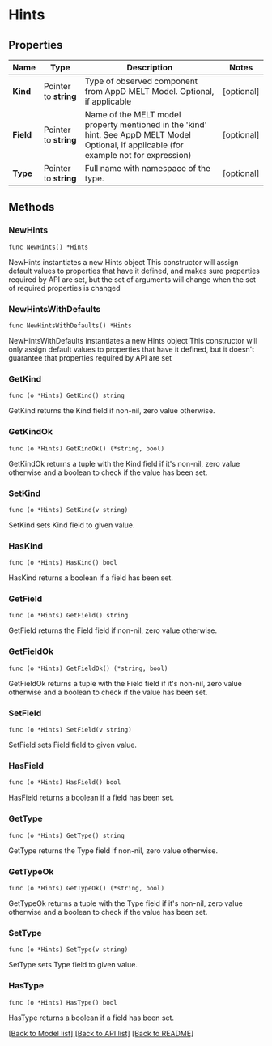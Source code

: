# Hints

## Properties

Name | Type | Description | Notes
------------ | ------------- | ------------- | -------------
**Kind** | Pointer to **string** | Type of observed component from AppD MELT Model. Optional, if applicable | [optional] 
**Field** | Pointer to **string** | Name of the MELT model property mentioned in the &#39;kind&#39; hint. See AppD MELT Model  Optional, if applicable (for example not for expression) | [optional] 
**Type** | Pointer to **string** | Full name with namespace of the type. | [optional] 

## Methods

### NewHints

`func NewHints() *Hints`

NewHints instantiates a new Hints object
This constructor will assign default values to properties that have it defined,
and makes sure properties required by API are set, but the set of arguments
will change when the set of required properties is changed

### NewHintsWithDefaults

`func NewHintsWithDefaults() *Hints`

NewHintsWithDefaults instantiates a new Hints object
This constructor will only assign default values to properties that have it defined,
but it doesn't guarantee that properties required by API are set

### GetKind

`func (o *Hints) GetKind() string`

GetKind returns the Kind field if non-nil, zero value otherwise.

### GetKindOk

`func (o *Hints) GetKindOk() (*string, bool)`

GetKindOk returns a tuple with the Kind field if it's non-nil, zero value otherwise
and a boolean to check if the value has been set.

### SetKind

`func (o *Hints) SetKind(v string)`

SetKind sets Kind field to given value.

### HasKind

`func (o *Hints) HasKind() bool`

HasKind returns a boolean if a field has been set.

### GetField

`func (o *Hints) GetField() string`

GetField returns the Field field if non-nil, zero value otherwise.

### GetFieldOk

`func (o *Hints) GetFieldOk() (*string, bool)`

GetFieldOk returns a tuple with the Field field if it's non-nil, zero value otherwise
and a boolean to check if the value has been set.

### SetField

`func (o *Hints) SetField(v string)`

SetField sets Field field to given value.

### HasField

`func (o *Hints) HasField() bool`

HasField returns a boolean if a field has been set.

### GetType

`func (o *Hints) GetType() string`

GetType returns the Type field if non-nil, zero value otherwise.

### GetTypeOk

`func (o *Hints) GetTypeOk() (*string, bool)`

GetTypeOk returns a tuple with the Type field if it's non-nil, zero value otherwise
and a boolean to check if the value has been set.

### SetType

`func (o *Hints) SetType(v string)`

SetType sets Type field to given value.

### HasType

`func (o *Hints) HasType() bool`

HasType returns a boolean if a field has been set.


[[Back to Model list]](../README.md#documentation-for-models) [[Back to API list]](../README.md#documentation-for-api-endpoints) [[Back to README]](../README.md)


